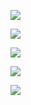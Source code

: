 ![](https://github-profile-summary-cards.vercel.app/api/cards/profile-details?username=chiefbaki&theme=solarized_dark)

![](https://github-profile-summary-cards.vercel.app/api/cards/most-commit-language?username=chiefbaki&theme=solarized_dark)

![](https://github-profile-summary-cards.vercel.app/api/cards/repos-per-language?username=chiefbaki&theme=solarized_dark)

![](https://github-profile-summary-cards.vercel.app/api/cards/stats?username=chiefbaki&theme=solarized_dark)

![](https://github-profile-summary-cards.vercel.app/api/cards/productive-time?username=chiefbaki&theme=solarized_dark)
